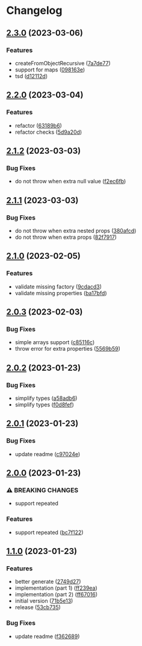 # Changelog

## [2.3.0](https://github.com/infodusha/grpc-web-from-object/compare/v2.2.0...v2.3.0) (2023-03-06)


### Features

* createFromObjectRecursive ([7a7de77](https://github.com/infodusha/grpc-web-from-object/commit/7a7de7764342b963be327d93a78fc9766c1dcc16))
* support for maps ([098163e](https://github.com/infodusha/grpc-web-from-object/commit/098163ec9b3bdc286a539c894ebaac9ea8b61e4a))
* tsd ([d12112d](https://github.com/infodusha/grpc-web-from-object/commit/d12112dd8ca0dda2501b3d5abaf1f2e1f5df7f9b))

## [2.2.0](https://github.com/infodusha/grpc-web-from-object/compare/v2.1.2...v2.2.0) (2023-03-04)


### Features

* refactor ([63189b6](https://github.com/infodusha/grpc-web-from-object/commit/63189b6de05f7392ca982df75927102dbef6ccf8))
* refactor checks ([5d9a20d](https://github.com/infodusha/grpc-web-from-object/commit/5d9a20d95fd7698884c90e7106b458eda45796c4))

## [2.1.2](https://github.com/infodusha/grpc-web-from-object/compare/v2.1.1...v2.1.2) (2023-03-03)


### Bug Fixes

* do not throw when extra null value ([f2ec6fb](https://github.com/infodusha/grpc-web-from-object/commit/f2ec6fbd5190d0fa90404527484dfa4ffd21746d))

## [2.1.1](https://github.com/infodusha/grpc-web-from-object/compare/v2.1.0...v2.1.1) (2023-03-03)


### Bug Fixes

* do not throw when extra nested props ([380afcd](https://github.com/infodusha/grpc-web-from-object/commit/380afcd6147b24fe634618e49bf65f8957058639))
* do not throw when extra props ([82f7917](https://github.com/infodusha/grpc-web-from-object/commit/82f79179f7dd4ea7841f048cfd4896066f80dd1d))

## [2.1.0](https://github.com/infodusha/grpc-web-from-object/compare/v2.0.3...v2.1.0) (2023-02-05)


### Features

* validate missing factory ([9cdacd3](https://github.com/infodusha/grpc-web-from-object/commit/9cdacd3dcde582ea57b21155b8611ede259dcb23))
* validate missing properties ([ba17bfd](https://github.com/infodusha/grpc-web-from-object/commit/ba17bfd0b6e8eed35d160be1a804a52625a22136))

## [2.0.3](https://github.com/infodusha/grpc-web-from-object/compare/v2.0.2...v2.0.3) (2023-02-03)


### Bug Fixes

* simple arrays support ([c85116c](https://github.com/infodusha/grpc-web-from-object/commit/c85116c179f5b3c28a3aae303bcc6c3a0efe7205))
* throw error for extra properties ([5569b59](https://github.com/infodusha/grpc-web-from-object/commit/5569b5970fc9d451932540f3dd430377ae75f43d))

## [2.0.2](https://github.com/infodusha/grpc-web-from-object/compare/v2.0.1...v2.0.2) (2023-01-23)


### Bug Fixes

* simplify types ([a58adb6](https://github.com/infodusha/grpc-web-from-object/commit/a58adb6c073fcfcbf0dc9a180a4c6b3ada3adf14))
* simplify types ([f0d8fef](https://github.com/infodusha/grpc-web-from-object/commit/f0d8fef2726deb2bf7ee762e4aa403855092f10d))

## [2.0.1](https://github.com/infodusha/grpc-web-from-object/compare/v2.0.0...v2.0.1) (2023-01-23)


### Bug Fixes

* update readme ([c97024e](https://github.com/infodusha/grpc-web-from-object/commit/c97024efdc8ae7cc6da52f8f43c955f14241729b))

## [2.0.0](https://github.com/infodusha/grpc-web-from-object/compare/v1.1.0...v2.0.0) (2023-01-23)


### ⚠ BREAKING CHANGES

* support repeated

### Features

* support repeated ([bc7f122](https://github.com/infodusha/grpc-web-from-object/commit/bc7f122994bcffd7c07d75ee60e43ac53a9f2f88))

## [1.1.0](https://github.com/infodusha/grpc-web-from-object/compare/v1.0.0...v1.1.0) (2023-01-23)


### Features

* better generate ([2749d27](https://github.com/infodusha/grpc-web-from-object/commit/2749d270cb79cab3e0b20900087e4dda5d2e973f))
* implementation (part 1) ([ff239ea](https://github.com/infodusha/grpc-web-from-object/commit/ff239ea0c4a67b5d7a9c24b3d99d3b2eb810c4c2))
* implementation (part 2) ([ff67016](https://github.com/infodusha/grpc-web-from-object/commit/ff670165d7f43f15d9eee409074426f742683528))
* initial version ([71b5e13](https://github.com/infodusha/grpc-web-from-object/commit/71b5e133187993cd1c820b5f9a86b2366d508fac))
* release ([53cb735](https://github.com/infodusha/grpc-web-from-object/commit/53cb735eb4c7586441a9a1ef4c3a070e82c9f9f8))


### Bug Fixes

* update readme ([f362689](https://github.com/infodusha/grpc-web-from-object/commit/f3626890acb4261ea6603f7dfd91f7e8821d5f1c))
